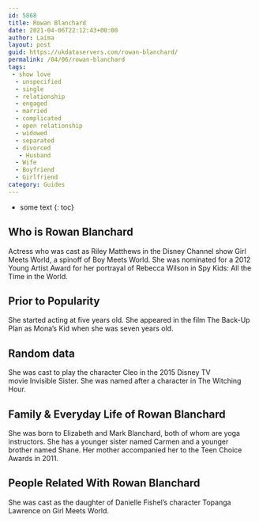 ```yaml
---
id: 5868
title: Rowan Blanchard
date: 2021-04-06T22:12:43+00:00
author: Laima
layout: post
guid: https://ukdataservers.com/rowan-blanchard/
permalink: /04/06/rowan-blanchard
tags:
 - show love
  - unspecified
  - single
  - relationship
  - engaged
  - married
  - complicated
  - open relationship
  - widowed
  - separated
  - divorced
   - Husband
  - Wife
  - Boyfriend
  - Girlfriend
category: Guides
---
```


* some text
{: toc}


## Who is Rowan Blanchard
                  
                  
                  
Actress who was cast as Riley Matthews in the Disney Channel show Girl Meets World, a spinoff of Boy Meets World. She was nominated for a 2012 Young Artist Award for her portrayal of Rebecca Wilson in Spy Kids: All the Time in the World. 
                  
              
            
              
            
                
                
                
## Prior to Popularity
                  
                  
                  
She started acting at five years old. She appeared in the film The Back-Up Plan as Mona&#8217;s Kid when she was seven years old. 
                  
              
            
              
            
                
                
                
## Random data
                  
                  
                  
She was cast to play the character Cleo in the 2015 Disney TV movie Invisible Sister. She was named after a character in The Witching Hour. 
                  
              
            
              
            
                
                
                
## Family & Everyday Life of Rowan Blanchard
                  
                  
                  
She was born to Elizabeth and Mark Blanchard, both of whom are yoga instructors. She has a younger sister named Carmen and a younger brother named Shane. Her mother accompanied her to the Teen Choice Awards in 2011. 
                  
              
            
              
            
                
                
                
## People Related With Rowan Blanchard
                  
                  
                  
She was cast as the daughter of Danielle Fishel&#8217;s character Topanga Lawrence on Girl Meets World. 
                  
              
            
              
            
                
              
            
              
              
            
            
              
            
          
          
          